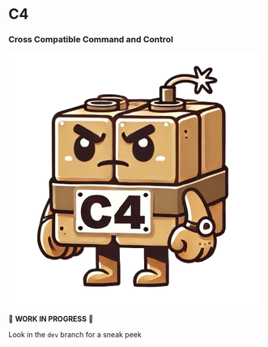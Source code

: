 # C4
### Cross Compatible Command and Control

!["C4 logo"](c4.png)

:construction: **WORK IN PROGRESS** :construction:

Look in the `dev` branch for a sneak peek
